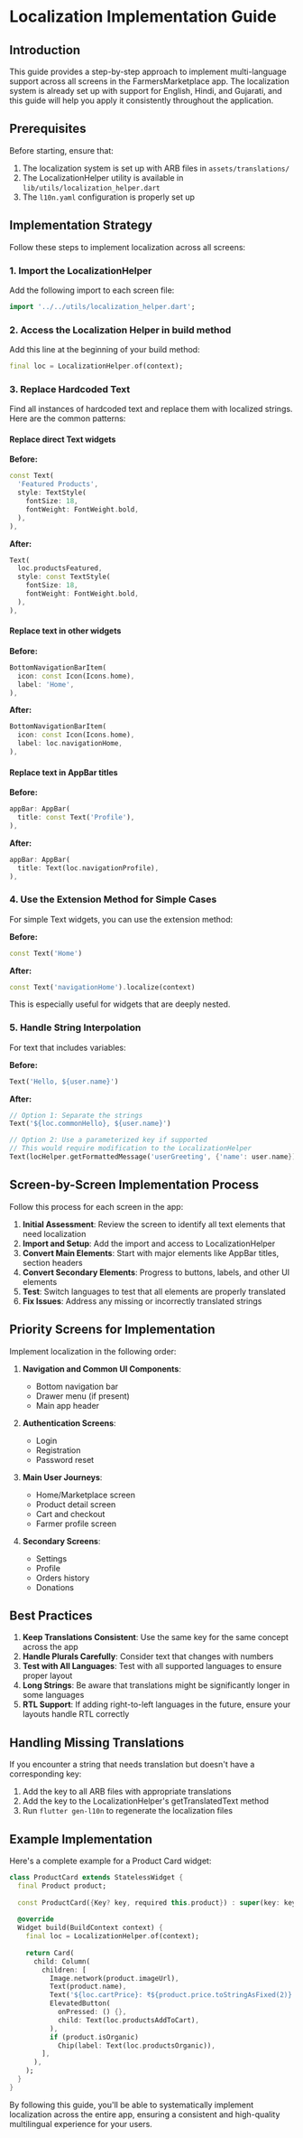 # Localization Implementation Guide

## Introduction

This guide provides a step-by-step approach to implement multi-language support across all screens in the FarmersMarketplace app. The localization system is already set up with support for English, Hindi, and Gujarati, and this guide will help you apply it consistently throughout the application.

## Prerequisites

Before starting, ensure that:
1. The localization system is set up with ARB files in `assets/translations/`
2. The LocalizationHelper utility is available in `lib/utils/localization_helper.dart`
3. The `l10n.yaml` configuration is properly set up

## Implementation Strategy

Follow these steps to implement localization across all screens:

### 1. Import the LocalizationHelper

Add the following import to each screen file:

```dart
import '../../utils/localization_helper.dart';
```

### 2. Access the Localization Helper in build method

Add this line at the beginning of your build method:

```dart
final loc = LocalizationHelper.of(context);
```

### 3. Replace Hardcoded Text

Find all instances of hardcoded text and replace them with localized strings. Here are the common patterns:

#### Replace direct Text widgets

**Before:**
```dart
const Text(
  'Featured Products',
  style: TextStyle(
    fontSize: 18,
    fontWeight: FontWeight.bold,
  ),
),
```

**After:**
```dart
Text(
  loc.productsFeatured,
  style: const TextStyle(
    fontSize: 18,
    fontWeight: FontWeight.bold,
  ),
),
```

#### Replace text in other widgets

**Before:**
```dart
BottomNavigationBarItem(
  icon: const Icon(Icons.home),
  label: 'Home',
),
```

**After:**
```dart
BottomNavigationBarItem(
  icon: const Icon(Icons.home),
  label: loc.navigationHome,
),
```

#### Replace text in AppBar titles

**Before:**
```dart
appBar: AppBar(
  title: const Text('Profile'),
),
```

**After:**
```dart
appBar: AppBar(
  title: Text(loc.navigationProfile),
),
```

### 4. Use the Extension Method for Simple Cases

For simple Text widgets, you can use the extension method:

**Before:**
```dart
const Text('Home')
```

**After:**
```dart
const Text('navigationHome').localize(context)
```

This is especially useful for widgets that are deeply nested.

### 5. Handle String Interpolation

For text that includes variables:

**Before:**
```dart
Text('Hello, ${user.name}')
```

**After:**
```dart
// Option 1: Separate the strings
Text('${loc.commonHello}, ${user.name}')

// Option 2: Use a parameterized key if supported
// This would require modification to the LocalizationHelper
Text(locHelper.getFormattedMessage('userGreeting', {'name': user.name}))
```

## Screen-by-Screen Implementation Process

Follow this process for each screen in the app:

1. **Initial Assessment**: Review the screen to identify all text elements that need localization
2. **Import and Setup**: Add the import and access to LocalizationHelper
3. **Convert Main Elements**: Start with major elements like AppBar titles, section headers
4. **Convert Secondary Elements**: Progress to buttons, labels, and other UI elements
5. **Test**: Switch languages to test that all elements are properly translated
6. **Fix Issues**: Address any missing or incorrectly translated strings

## Priority Screens for Implementation

Implement localization in the following order:

1. **Navigation and Common UI Components**:
   - Bottom navigation bar
   - Drawer menu (if present)
   - Main app header

2. **Authentication Screens**:
   - Login
   - Registration
   - Password reset

3. **Main User Journeys**:
   - Home/Marketplace screen
   - Product detail screen
   - Cart and checkout
   - Farmer profile screen

4. **Secondary Screens**:
   - Settings
   - Profile
   - Orders history
   - Donations

## Best Practices

1. **Keep Translations Consistent**: Use the same key for the same concept across the app
2. **Handle Plurals Carefully**: Consider text that changes with numbers
3. **Test with All Languages**: Test with all supported languages to ensure proper layout
4. **Long Strings**: Be aware that translations might be significantly longer in some languages
5. **RTL Support**: If adding right-to-left languages in the future, ensure your layouts handle RTL correctly

## Handling Missing Translations

If you encounter a string that needs translation but doesn't have a corresponding key:

1. Add the key to all ARB files with appropriate translations
2. Add the key to the LocalizationHelper's getTranslatedText method
3. Run `flutter gen-l10n` to regenerate the localization files

## Example Implementation

Here's a complete example for a Product Card widget:

```dart
class ProductCard extends StatelessWidget {
  final Product product;
  
  const ProductCard({Key? key, required this.product}) : super(key: key);
  
  @override
  Widget build(BuildContext context) {
    final loc = LocalizationHelper.of(context);
    
    return Card(
      child: Column(
        children: [
          Image.network(product.imageUrl),
          Text(product.name),
          Text('${loc.cartPrice}: ₹${product.price.toStringAsFixed(2)}'),
          ElevatedButton(
            onPressed: () {},
            child: Text(loc.productsAddToCart),
          ),
          if (product.isOrganic)
            Chip(label: Text(loc.productsOrganic)),
        ],
      ),
    );
  }
}
```

By following this guide, you'll be able to systematically implement localization across the entire app, ensuring a consistent and high-quality multilingual experience for your users. 